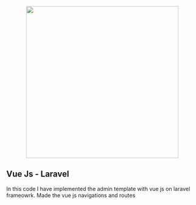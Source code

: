 <p align="center"><img src="https://res.cloudinary.com/dtfbvvkyp/image/upload/v1566331377/laravel-logolockup-cmyk-red.svg" width="400"></p>


## Vue Js - Laravel

<p>In this code I have implemented the admin template with vue js on laravel frameowrk. Made the vue js navigations and routes</p>

